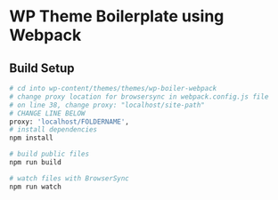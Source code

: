 # WP Theme Boilerplate using Webpack

## Build Setup

``` bash
# cd into wp-content/themes/themes/wp-boiler-webpack
# change proxy location for browsersync in webpack.config.js file
# on line 38, change proxy: "localhost/site-path"
# CHANGE LINE BELOW
proxy: 'localhost/FOLDERNAME',
# install dependencies
npm install

# build public files
npm run build

# watch files with BrowserSync
npm run watch
